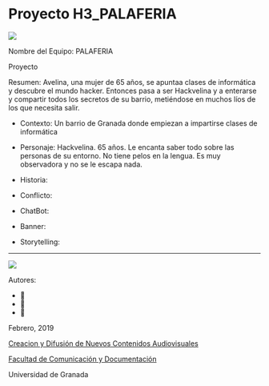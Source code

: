 # Proyecto H3_PALAFERIA

![](https://pbs.twimg.com/profile_images/705223576945700864/FuC-WWlc_400x400.jpg)

Nombre del Equipo: PALAFERIA

Proyecto 

Resumen: Avelina, una mujer de 65 años, se apuntaa clases de informática y descubre el mundo hacker. Entonces pasa a ser Hackvelina y a enterarse y compartir todos los secretos de su barrio, metiéndose en muchos líos de los que necesita salir.   


- Contexto:  Un barrio de  Granada donde empiezan a impartirse clases de informática

- Personaje: Hackvelina. 65 años. Le encanta saber todo sobre las personas de su entorno. No tiene pelos en la lengua. Es muy observadora y no se le escapa nada.

- Historia: 

- Conflicto: 




- ChatBot:  

- Banner:  

- Storytelling: 

------
![](https://upload.wikimedia.org/wikipedia/commons/thumb/6/62/CC-BY-SA-Andere_Wikis_%28v%29.svg/200px-CC-BY-SA-Andere_Wikis_%28v%29.svg.png)


Autores: 
- :man: 
- :woman:
- :woman: 

<!---
Lista completa de emojis de markDown - https://gist.github.com/rxaviers/7360908) 
-->



Febrero, 2019

[Creacion y Difusión de Nuevos Contenidos Audiovisuales](http://utopolis.ugr.es/medialab)

[Facultad de Comunicación y Documentación](http://fcd.ugr.es)

Universidad de Granada

